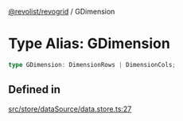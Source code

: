 [@revolist/revogrid](README.md) / GDimension

# Type Alias: GDimension

```ts
type GDimension: DimensionRows | DimensionCols;
```

## Defined in

[src/store/dataSource/data.store.ts:27](https://github.com/revolist/revogrid/blob/a84fead7f1878a976ea465cbf9b4f0472345b7b1/src/store/dataSource/data.store.ts#L27)
